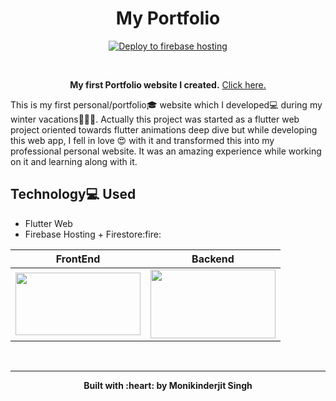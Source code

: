 <h1 align="center">
  My Portfolio
 </h1>
 
 <p align="center">
  <a href="Firebase Hosting Badge">
    <img alt="Deploy to firebase hosting" title="Firebase Deployment" src="https://github.com/Monik09/Portfolio/workflows/Deploy%20to%20Firebase%20Hosting%20on%20merge/badge.svg" >
  </a>
</p>

<br>

<p align="center"><b>My first Portfolio website I created.</b> <a href="https://monikinderjit.web.app">Click here.</a></p>

This is my first personal/portfolio:mortar_board: website which I developed:computer: during my winter vacations:santa::christmas_tree::santa:. Actually this project was started as a flutter web project oriented towards flutter animations deep dive but while developing this web app, I fell in love :heart_eyes: with it and transformed this into my professional personal website. It was an amazing experience while working on it and learning along with it.


## Technology:computer: Used

<ul>
  <li>Flutter Web</li>
  <li>Firebase Hosting + Firestore:fire:</li>
</ul>


| FrontEnd | Backend | 
| --------------- | --------------- |
| <img src="https://github.com/Monik09/Portfolio/blob/readme/assets/images/flutter2.png" width="200" height="100"> | <img src="https://github.com/Monik09/Portfolio/blob/readme/assets/images/firebase hosting.png" width="200" height="110"> |


<br>

___

 <p align="center"><b>Built with :heart: by Monikinderjit Singh</b></p>
